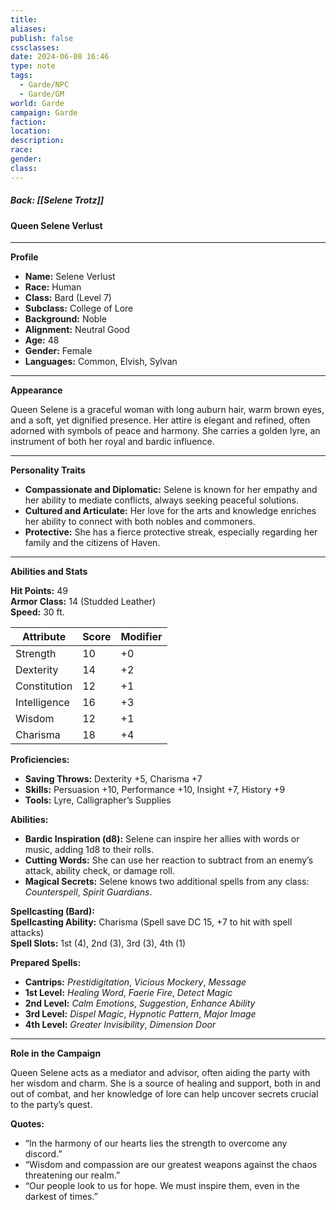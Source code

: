 ```yaml
---
title: 
aliases: 
publish: false
cssclasses: 
date: 2024-06-08 16:46
type: note
tags:
  - Garde/NPC
  - Garde/GM
world: Garde
campaign: Garde
faction: 
location: 
description: 
race: 
gender: 
class:
---
```

##### Back: [[Selene Trotz]]


#### **Queen Selene Verlust**

---

**Profile**

- **Name:** Selene Verlust
- **Race:** Human
- **Class:** Bard (Level 7)
- **Subclass:** College of Lore
- **Background:** Noble
- **Alignment:** Neutral Good
- **Age:** 48
- **Gender:** Female
- **Languages:** Common, Elvish, Sylvan

---

**Appearance**

Queen Selene is a graceful woman with long auburn hair, warm brown eyes, and a soft, yet dignified presence. Her attire is elegant and refined, often adorned with symbols of peace and harmony. She carries a golden lyre, an instrument of both her royal and bardic influence.

---

**Personality Traits**

- **Compassionate and Diplomatic:** Selene is known for her empathy and her ability to mediate conflicts, always seeking peaceful solutions.
- **Cultured and Articulate:** Her love for the arts and knowledge enriches her ability to connect with both nobles and commoners.
- **Protective:** She has a fierce protective streak, especially regarding her family and the citizens of Haven.

---

**Abilities and Stats**

**Hit Points:** 49  
**Armor Class:** 14 (Studded Leather)  
**Speed:** 30 ft.  

| **Attribute** | **Score** | **Modifier** |
|---------------|-----------|--------------|
| Strength      | 10        | +0           |
| Dexterity     | 14        | +2           |
| Constitution  | 12        | +1           |
| Intelligence  | 16        | +3           |
| Wisdom        | 12        | +1           |
| Charisma      | 18        | +4           |

**Proficiencies:**

- **Saving Throws:** Dexterity +5, Charisma +7
- **Skills:** Persuasion +10, Performance +10, Insight +7, History +9
- **Tools:** Lyre, Calligrapher’s Supplies

**Abilities:**

- **Bardic Inspiration (d8):** Selene can inspire her allies with words or music, adding 1d8 to their rolls.
- **Cutting Words:** She can use her reaction to subtract from an enemy’s attack, ability check, or damage roll.
- **Magical Secrets:** Selene knows two additional spells from any class: *Counterspell*, *Spirit Guardians*.

**Spellcasting (Bard):**  
**Spellcasting Ability:** Charisma (Spell save DC 15, +7 to hit with spell attacks)  
**Spell Slots:** 1st (4), 2nd (3), 3rd (3), 4th (1)

**Prepared Spells:**  
  - **Cantrips:** *Prestidigitation*, *Vicious Mockery*, *Message*
  - **1st Level:** *Healing Word*, *Faerie Fire*, *Detect Magic*
  - **2nd Level:** *Calm Emotions*, *Suggestion*, *Enhance Ability*
  - **3rd Level:** *Dispel Magic*, *Hypnotic Pattern*, *Major Image*
  - **4th Level:** *Greater Invisibility*, *Dimension Door*

---

**Role in the Campaign**

Queen Selene acts as a mediator and advisor, often aiding the party with her wisdom and charm. She is a source of healing and support, both in and out of combat, and her knowledge of lore can help uncover secrets crucial to the party’s quest.

**Quotes:**

- “In the harmony of our hearts lies the strength to overcome any discord.”
- “Wisdom and compassion are our greatest weapons against the chaos threatening our realm.”
- “Our people look to us for hope. We must inspire them, even in the darkest of times.”
